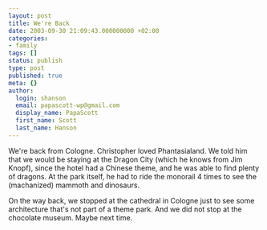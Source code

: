 ```yaml
---
layout: post
title: We're Back
date: 2003-09-30 21:09:43.000000000 +02:00
categories:
- family
tags: []
status: publish
type: post
published: true
meta: {}
author:
  login: shanson
  email: papascott-wp@gmail.com
  display_name: PapaScott
  first_name: Scott
  last_name: Hanson
---
```

<p>We're back from Cologne. Christopher loved Phantasialand. We told him that we would be staying at the Dragon City (which he knows from Jim Knopf), since the hotel had a Chinese theme, and he was able to find plenty of dragons. At the park itself, he had to ride the monorail 4 times to see the (machanized) mammoth and dinosaurs.</p>
<p>On the way back, we stopped at the cathedral in Cologne just to see some architecture that's not part of a theme park. And we did not stop at the chocolate museum. Maybe next time.</p>
